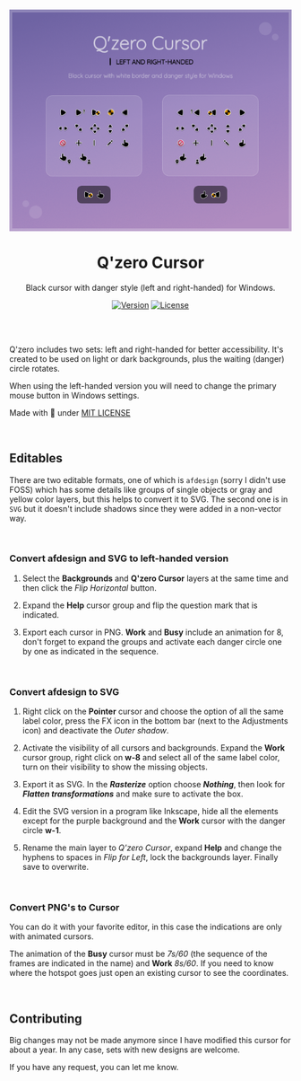 </br>
<p align="center"><img src="set/Preview.png" align="center" alt="Drop Icons"/></p>
<h1 align="center">Q'zero Cursor</h1>
<p align="center">Black cursor with danger style (left and right-handed) for Windows.</p>
<p align="center">
<a href="#"><img alt="Version" src="https://img.shields.io/badge/Version-1.0-8c79b7?style=flat-square&labelColor=343B45"/></a>
<a href="LICENSE"><img alt="License" src="https://img.shields.io/github/license/genesistoxical/drop-icons?color=8c79b7&label=License&style=flat-square&labelColor=343B45"/></a>
</p>
</br>

</br>

Q'zero includes two sets: left and right-handed for better accessibility. It's created to be used on light or dark backgrounds, plus the waiting (danger) circle rotates.

When using the left-handed version you will need to change the primary mouse button in Windows settings.

Made with 🤍 under [MIT LICENSE](LICENSE)
</br>

</br>

## Editables
There are two editable formats, one of which is `afdesign` (sorry I didn't use FOSS) which has some details like groups of single objects or gray and yellow color layers, but this helps to convert it to SVG. The second one is in `SVG` but it doesn't include shadows since they were added in a non-vector way.

</br>

### Convert afdesign and SVG to left-handed version

1. Select the **Backgrounds** and **Q'zero Cursor** layers at the same time and then click the *Flip Horizontal* button.

2. Expand the **Help** cursor group and flip the question mark that is indicated.

3. Export each cursor in PNG. **Work** and **Busy** include an animation for 8, don't forget to expand the groups and activate each danger circle one by one as indicated in the sequence.

</br>

### Convert afdesign to SVG

1. Right click on the **Pointer** cursor and choose the option of all the same label color, press the FX icon in the bottom bar (next to the Adjustments icon) and deactivate the *Outer shadow*.

2. Activate the visibility of all cursors and backgrounds. Expand the **Work** cursor group, right click on **w-8** and select all of the same label color, turn on their visibility to show the missing objects.

4. Export it as SVG. In the ***Rasterize*** option choose ***Nothing***, then look for ***Flatten transformations*** and make sure to activate the box.

5. Edit the SVG version in a program like Inkscape, hide all the elements except for the purple background and the **Work** cursor with the danger circle **w-1**.

6. Rename the main layer to *Q'zero Cursor*, expand **Help** and change the hyphens to spaces in *Flip for Left*, lock the backgrounds layer. Finally save to overwrite.

</br>

### Convert PNG's to Cursor

You can do it with your favorite editor, in this case the indications are only with animated cursors.

The animation of the **Busy** cursor must be *7s/60* (the sequence of the frames are indicated in the name) and **Work** *8s/60*. If you need to know where the hotspot goes just open an existing cursor to see the coordinates.
</br>

</br>

## Contributing
Big changes may not be made anymore since I have modified this cursor for about a year. In any case, sets with new designs are welcome.

If you have any request, you can let me know.
